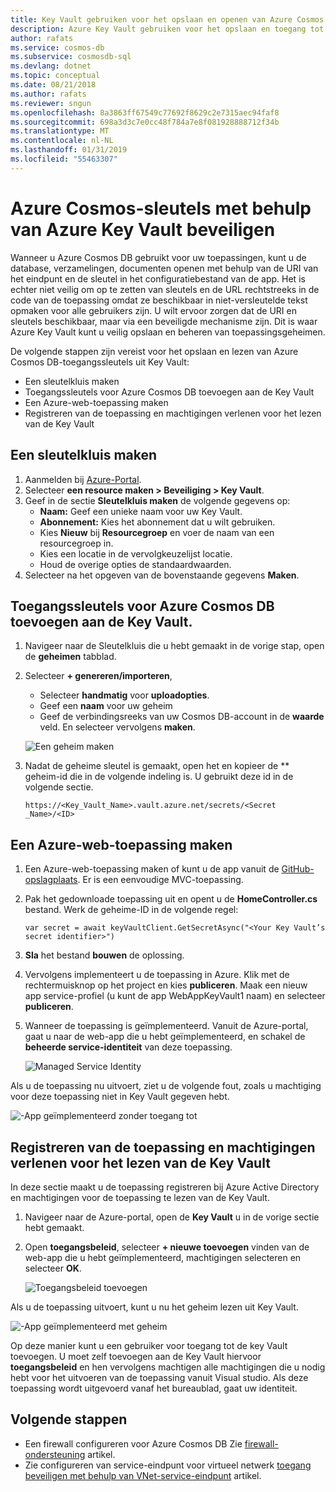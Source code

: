 ```yaml
---
title: Key Vault gebruiken voor het opslaan en openen van Azure Cosmos DB-sleutels
description: Azure Key Vault gebruiken voor het opslaan en toegang tot Azure Cosmos DB-verbindingsreeks, sleutels, URI van.
author: rafats
ms.service: cosmos-db
ms.subservice: cosmosdb-sql
ms.devlang: dotnet
ms.topic: conceptual
ms.date: 08/21/2018
ms.author: rafats
ms.reviewer: sngun
ms.openlocfilehash: 8a3863ff67549c77692f8629c2e7315aec94faf8
ms.sourcegitcommit: 698a3d3c7e0cc48f784a7e8f081928888712f34b
ms.translationtype: MT
ms.contentlocale: nl-NL
ms.lasthandoff: 01/31/2019
ms.locfileid: "55463307"
---
```

# <a name="secure-azure-cosmos-keys-using-azure-key-vault"></a>Azure Cosmos-sleutels met behulp van Azure Key Vault beveiligen 

Wanneer u Azure Cosmos DB gebruikt voor uw toepassingen, kunt u de database, verzamelingen, documenten openen met behulp van de URI van het eindpunt en de sleutel in het configuratiebestand van de app.  Het is echter niet veilig om op te zetten van sleutels en de URL rechtstreeks in de code van de toepassing omdat ze beschikbaar in niet-versleutelde tekst opmaken voor alle gebruikers zijn. U wilt ervoor zorgen dat de URI en sleutels beschikbaar, maar via een beveiligde mechanisme zijn. Dit is waar Azure Key Vault kunt u veilig opslaan en beheren van toepassingsgeheimen.

De volgende stappen zijn vereist voor het opslaan en lezen van Azure Cosmos DB-toegangssleutels uit Key Vault:

* Een sleutelkluis maken  
* Toegangssleutels voor Azure Cosmos DB toevoegen aan de Key Vault  
* Een Azure-web-toepassing maken  
* Registreren van de toepassing en machtigingen verlenen voor het lezen van de Key Vault  


## <a name="create-a-key-vault"></a>Een sleutelkluis maken

1. Aanmelden bij [Azure-Portal](https://portal.azure.com/).  
2. Selecteer **een resource maken > Beveiliging > Key Vault**.  
3. Geef in de sectie **Sleutelkluis maken** de volgende gegevens op:  
   * **Naam:** Geef een unieke naam voor uw Key Vault.  
   * **Abonnement:** Kies het abonnement dat u wilt gebruiken.  
   * Kies **Nieuw** bij **Resourcegroep** en voer de naam van een resourcegroep in.  
   * Kies een locatie in de vervolgkeuzelijst locatie.  
   * Houd de overige opties de standaardwaarden.  
4. Selecteer na het opgeven van de bovenstaande gegevens **Maken**.  

## <a name="add-azure-cosmos-db-access-keys-to-the-key-vault"></a>Toegangssleutels voor Azure Cosmos DB toevoegen aan de Key Vault.
1. Navigeer naar de Sleutelkluis die u hebt gemaakt in de vorige stap, open de **geheimen** tabblad.  
2. Selecteer **+ genereren/importeren**, 

   * Selecteer **handmatig** voor **uploadopties**.
   * Geef een **naam** voor uw geheim
   * Geef de verbindingsreeks van uw Cosmos DB-account in de **waarde** veld. En selecteer vervolgens **maken**.

   ![Een geheim maken](./media/access-secrets-from-keyvault/create-a-secret.png)

4. Nadat de geheime sleutel is gemaakt, open het en kopieer de ** geheim-id die in de volgende indeling is. U gebruikt deze id in de volgende sectie. 

   `https://<Key_Vault_Name>.vault.azure.net/secrets/<Secret _Name>/<ID>`

## <a name="create-an-azure-web-application"></a>Een Azure-web-toepassing maken

1. Een Azure-web-toepassing maken of kunt u de app vanuit de [GitHub-opslagplaats](https://github.com/Azure/azure-cosmosdb-dotnet/tree/master/Demo/keyvaultdemo). Er is een eenvoudige MVC-toepassing.  

2. Pak het gedownloade toepassing uit en opent u de **HomeController.cs** bestand. Werk de geheime-ID in de volgende regel:

   `var secret = await keyVaultClient.GetSecretAsync("<Your Key Vault’s secret identifier>")`

3. **Sla** het bestand **bouwen** de oplossing.  
4. Vervolgens implementeert u de toepassing in Azure. Klik met de rechtermuisknop op het project en kies **publiceren**. Maak een nieuw app service-profiel (u kunt de app WebAppKeyVault1 naam) en selecteer **publiceren**.   

5. Wanneer de toepassing is geïmplementeerd. Vanuit de Azure-portal, gaat u naar de web-app die u hebt geïmplementeerd, en schakel de **beheerde service-identiteit** van deze toepassing.  

   ![Managed Service Identity](./media/access-secrets-from-keyvault/turn-on-managed-service-identity.png)

Als u de toepassing nu uitvoert, ziet u de volgende fout, zoals u machtiging voor deze toepassing niet in Key Vault gegeven hebt.

![-App geïmplementeerd zonder toegang tot](./media/access-secrets-from-keyvault/app-deployed-without-access.png)

## <a name="register-the-application--grant-permissions-to-read-the-key-vault"></a>Registreren van de toepassing en machtigingen verlenen voor het lezen van de Key Vault

In deze sectie maakt u de toepassing registreren bij Azure Active Directory en machtigingen voor de toepassing te lezen van de Key Vault. 

1. Navigeer naar de Azure-portal, open de **Key Vault** u in de vorige sectie hebt gemaakt.  

2. Open **toegangsbeleid**, selecteer **+ nieuwe toevoegen** vinden van de web-app die u hebt geïmplementeerd, machtigingen selecteren en selecteer **OK**.  

   ![Toegangsbeleid toevoegen](./media/access-secrets-from-keyvault/add-access-policy.png)

Als u de toepassing uitvoert, kunt u nu het geheim lezen uit Key Vault.

![-App geïmplementeerd met geheim](./media/access-secrets-from-keyvault/app-deployed-with-access.png)
 
Op deze manier kunt u een gebruiker voor toegang tot de key Vault toevoegen. U moet zelf toevoegen aan de Key Vault hiervoor **toegangsbeleid** en hen vervolgens machtigen alle machtigingen die u nodig hebt voor het uitvoeren van de toepassing vanuit Visual studio. Als deze toepassing wordt uitgevoerd vanaf het bureaublad, gaat uw identiteit.

## <a name="next-steps"></a>Volgende stappen

* Een firewall configureren voor Azure Cosmos DB Zie [firewall-ondersteuning](firewall-support.md) artikel.
* Zie configureren van service-eindpunt voor virtueel netwerk [toegang beveiligen met behulp van VNet-service-eindpunt](vnet-service-endpoint.md) artikel.
